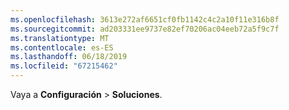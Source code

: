 ```yaml
---
ms.openlocfilehash: 3613e272af6651cf0fb1142c4c2a10f11e316b8f
ms.sourcegitcommit: ad203331ee9737e82ef70206ac04eeb72a5f9c7f
ms.translationtype: MT
ms.contentlocale: es-ES
ms.lasthandoff: 06/18/2019
ms.locfileid: "67215462"
---
```

Vaya a **Configuración** > **Soluciones**.